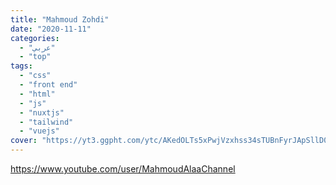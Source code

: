 ```yaml
---
title: "Mahmoud Zohdi"
date: "2020-11-11"
categories:
  - "عربي"
  - "top"
tags:
  - "css"
  - "front end"
  - "html"
  - "js"
  - "nuxtjs"
  - "tailwind"
  - "vuejs"
cover: "https://yt3.ggpht.com/ytc/AKedOLTs5xPwjVzxhss34sTUBnFyrJApSllD0pa3oQaOhw=s88-c-k-c0x00ffffff-no-rj"
---
```


https://www.youtube.com/user/MahmoudAlaaChannel
